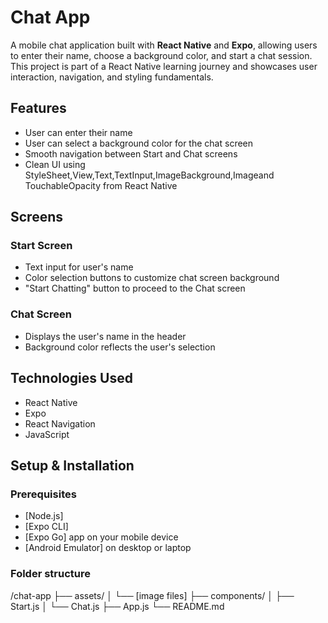 # Chat App

A mobile chat application built with **React Native** and **Expo**, allowing users to enter their name, choose a background color, and start a chat session. This project is part of a React Native learning journey and showcases user interaction, navigation, and styling fundamentals.

## Features

-  User can enter their name
-  User can select a background color for the chat screen
-  Smooth navigation between Start and Chat screens
-  Clean UI using StyleSheet,View,Text,TextInput,ImageBackground,Imageand TouchableOpacity from React Native

## Screens

### Start Screen
- Text input for user's name
- Color selection buttons to customize chat screen background
- "Start Chatting" button to proceed to the Chat screen

### Chat Screen
- Displays the user's name in the header
- Background color reflects the user's selection

## Technologies Used

- React Native
- Expo
- React Navigation
- JavaScript 

## Setup & Installation

### Prerequisites
- [Node.js]
- [Expo CLI]
- [Expo Go] app on your mobile device
- [Android Emulator] on desktop or laptop

### Folder structure
/chat-app
  ├── assets/
  │   └── [image files]
  ├── components/
  │   ├── Start.js
  │   └── Chat.js
  ├── App.js
  └── README.md
